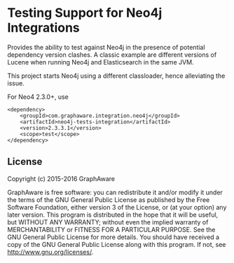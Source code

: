 Testing Support for Neo4j Integrations
======================================

Provides the ability to test against Neo4j in the presence of potential dependency version clashes. A classic example
 are different versions of Lucene when running Neo4j and Elasticsearch in the same JVM.

This project starts Neo4j using a different classloader, hence alleviating the issue.

For Neo4 2.3.0+, use

```
<dependency>
    <groupId>com.graphaware.integration.neo4j</groupId>
    <artifactId>neo4j-tests-integration</artifactId>
    <version>2.3.3.1</version>
    <scope>test</scope>
</dependency>
```

License
-------

Copyright (c) 2015-2016 GraphAware

GraphAware is free software: you can redistribute it and/or modify it under the terms of the GNU General Public License
as published by the Free Software Foundation, either version 3 of the License, or (at your option) any later version.
This program is distributed in the hope that it will be useful, but WITHOUT ANY WARRANTY; without even the implied
warranty of MERCHANTABILITY or FITNESS FOR A PARTICULAR PURPOSE. See the GNU General Public License for more details.
You should have received a copy of the GNU General Public License along with this program.
If not, see <http://www.gnu.org/licenses/>.
